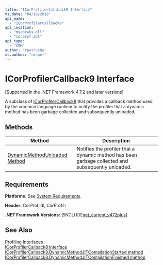 ```yaml
---
title: "ICorProfilerCallback9 Interface"
ms.date: "04/10/2018"
api_name: 
  - "ICorProfilerCallback9"
api_location: 
  - "mscorwks.dll"
  - "corprof.idl"
api_type: 
  - "COM"
author: "rpetrusha"
ms.author: "ronpet"
---
```

# ICorProfilerCallback9 Interface
[Supported in the .NET Framework 4.7.2 and later versions]  

 A subclass of [ICorProfilerCallback8](icorprofilercallback8-interface.md) that provides a callback method used by the common language runtime to notify the profiler that a dynamic method has been garbage collected and subsequently unloaded.  

## Methods  


|Method|Description|  
|------------|-----------------|  
|[DynamicMethodUnloaded Method](ICorProfilerCallback9-dynamicmethodunloaded-method.md)|Notifies the profiler that a dynamic method has been garbage collected and subsequently unloaded.|  

## Requirements  
 **Platforms:** See [System Requirements](../../get-started/system-requirements.md).  

 **Header:** CorProf.idl, CorProf.h  

**.NET Framework Versions:** [!INCLUDE[net_current_v472plus](../../../../includes/net-current-v472plus.md)]  

## See Also  
[Profiling Interfaces](profiling-interfaces.md)   
[ICorProfilerCallback8 Interface](icorprofilercallback9-interface.md)   
[ICorProfilerCallback8.DynamicMethodJITCompilationStarted method](icorprofilercallback8-dynamicmethodjitcompilationstarted-method.md)   
[ICorProfilerCallback8.DynamicMethodJITCompilationFinished method](icorprofilercallback8-dynamicmethodjitcompilationfinished-method.md)   
